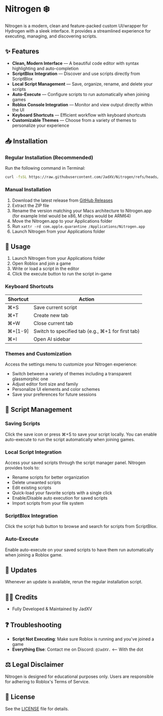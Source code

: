 # Nitrogen ❄️

Nitrogen is a modern, clean and feature-packed custom UI/wrapper for Hydrogen with a sleek interface. It provides a streamlined experience for executing, managing, and discovering scripts.

## ✨ Features

- **Clean, Modern Interface** — A beautiful code editor with syntax highlighting and auto-completion
- **ScriptBlox Integration** — Discover and use scripts directly from ScriptBlox
- **Local Script Management** — Save, organize, rename, and delete your scripts
- **Auto-Execute** — Configure scripts to run automatically when joining games
- **Roblox Console Integration** — Monitor and view output directly within the UI
- **Keyboard Shortcuts** — Efficient workflow with keyboard shortcuts
- **Customizable Themes** — Choose from a variety of themes to personalize your experience

## 📥 Installation

### Regular Installation (Recommended)

Run the following command in Terminal:

```bash
curl -fsSL https://raw.githubusercontent.com/JadXV/Nitrogen/refs/heads/main/install.sh | bash
```

### Manual Installation

1. Download the latest release from [GitHub Releases](https://github.com/JadXV/Nitrogen/releases)
2. Extract the ZIP file
3. Rename the version matching your Macs architecture to Nitrogen.app (for example Intel would be x86, M chips would be ARM64)
4. Move the Nitrogen.app to your Applications folder
5. Run `xattr -rd com.apple.quarantine /Applications/Nitrogen.app`
6. Launch Nitrogen from your Applications folder

## 🔧 Usage

1. Launch Nitrogen from your Applications folder
2. Open Roblox and join a game
3. Write or load a script in the editor
4. Click the execute button to run the script in-game

### Keyboard Shortcuts

| Shortcut | Action |
|----------|--------|
| ⌘+S | Save current script |
| ⌘+T | Create new tab |
| ⌘+W | Close current tab |
| ⌘+[1-9] | Switch to specified tab (e.g., ⌘+1 for first tab) |
| ⌘+I | Open AI sidebar |

### Themes and Customization
Access the settings menu to customize your Nitrogen experience:
- Switch between a variety of themes including a transparent glassmorphic one
- Adjust editor font size and family
- Personalize UI elements and color schemes
- Save your preferences for future sessions

## 📝 Script Management

### Saving Scripts
Click the save icon or press ⌘+S to save your script locally. You can enable auto-execute to run the script automatically when joining games.

### Local Script Integration
Access your saved scripts through the script manager panel. Nitrogen provides tools to:

- Rename scripts for better organization
- Delete unwanted scripts
- Edit existing scripts
- Quick-load your favorite scripts with a single click
- Enable/Disable auto execution for saved scripts
- Import scripts from your file system

### ScriptBlox Integration
Click the script hub button to browse and search for scripts from ScriptBlox.

### Auto-Execute
Enable auto-execute on your saved scripts to have them run automatically when joining a Roblox game.

## 🔄 Updates

Whenever an update is available, rerun the regular installation script.

## 👨‍💻 Credits

- Fully Developed & Maintained by JadXV

## ❓ Troubleshooting

- **Script Not Executing**: Make sure Roblox is running and you've joined a game
- **Everything Else**: Contact me on Discord: `@JadXV.` <-- With the dot

## ⚖️ Legal Disclaimer

Nitrogen is designed for educational purposes only. Users are responsible for adhering to Roblox's Terms of Service.
## 📄 License

See the [LICENSE](https://github.com/JadXV/Nitrogen/blob/main/LICENSE) file for details.
